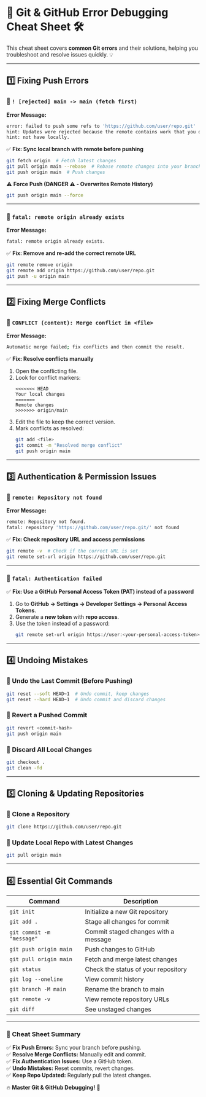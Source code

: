 # **🚀 Git & GitHub Error Debugging Cheat Sheet** 🛠️

This cheat sheet covers **common Git errors** and their solutions, helping you troubleshoot and resolve issues quickly. 💡

---

## **1️⃣ Fixing Push Errors**

### **🔹 `! [rejected] main -> main (fetch first)`**
**Error Message:**
```bash
error: failed to push some refs to 'https://github.com/user/repo.git'
hint: Updates were rejected because the remote contains work that you do
hint: not have locally.
```
✅ **Fix: Sync local branch with remote before pushing**
```bash
git fetch origin  # Fetch latest changes
git pull origin main --rebase  # Rebase remote changes into your branch
git push origin main  # Push changes
```
⚠ **Force Push (DANGER ⚠️ - Overwrites Remote History)**
```bash
git push origin main --force
```
---

### **🔹 `fatal: remote origin already exists`**
**Error Message:**
```bash
fatal: remote origin already exists.
```
✅ **Fix: Remove and re-add the correct remote URL**
```bash
git remote remove origin
git remote add origin https://github.com/user/repo.git
git push -u origin main
```
---

## **2️⃣ Fixing Merge Conflicts**

### **🔹 `CONFLICT (content): Merge conflict in <file>`**
**Error Message:**
```bash
Automatic merge failed; fix conflicts and then commit the result.
```
✅ **Fix: Resolve conflicts manually**
1. Open the conflicting file.
2. Look for conflict markers:
   ```
   <<<<<<< HEAD
   Your local changes
   =======
   Remote changes
   >>>>>>> origin/main
   ```
3. Edit the file to keep the correct version.
4. Mark conflicts as resolved:
   ```bash
   git add <file>
   git commit -m "Resolved merge conflict"
   git push origin main
   ```
---

## **3️⃣ Authentication & Permission Issues**

### **🔹 `remote: Repository not found`**
**Error Message:**
```bash
remote: Repository not found.
fatal: repository 'https://github.com/user/repo.git/' not found
```
✅ **Fix: Check repository URL and access permissions**
```bash
git remote -v  # Check if the correct URL is set
git remote set-url origin https://github.com/user/repo.git
```

---

### **🔹 `fatal: Authentication failed`**
✅ **Fix: Use a GitHub Personal Access Token (PAT) instead of a password**
1. Go to **GitHub → Settings → Developer Settings → Personal Access Tokens**.
2. Generate a **new token** with **repo access**.
3. Use the token instead of a password:
   ```bash
   git remote set-url origin https://user:<your-personal-access-token>@github.com/user/repo.git
   ```

---

## **4️⃣ Undoing Mistakes**

### **🔹 Undo the Last Commit (Before Pushing)**
```bash
git reset --soft HEAD~1  # Undo commit, keep changes
git reset --hard HEAD~1  # Undo commit and discard changes
```

### **🔹 Revert a Pushed Commit**
```bash
git revert <commit-hash>
git push origin main
```

### **🔹 Discard All Local Changes**
```bash
git checkout .
git clean -fd
```

---

## **5️⃣ Cloning & Updating Repositories**

### **🔹 Clone a Repository**
```bash
git clone https://github.com/user/repo.git
```

### **🔹 Update Local Repo with Latest Changes**
```bash
git pull origin main
```

---

## **6️⃣ Essential Git Commands**

| **Command** | **Description** |
|------------|----------------|
| `git init` | Initialize a new Git repository |
| `git add .` | Stage all changes for commit |
| `git commit -m "message"` | Commit staged changes with a message |
| `git push origin main` | Push changes to GitHub |
| `git pull origin main` | Fetch and merge latest changes |
| `git status` | Check the status of your repository |
| `git log --oneline` | View commit history |
| `git branch -M main` | Rename the branch to main |
| `git remote -v` | View remote repository URLs |
| `git diff` | See unstaged changes |

---

### **🚀 Cheat Sheet Summary**
✅ **Fix Push Errors:** Sync your branch before pushing.  
✅ **Resolve Merge Conflicts:** Manually edit and commit.  
✅ **Fix Authentication Issues:** Use a GitHub token.  
✅ **Undo Mistakes:** Reset commits, revert changes.  
✅ **Keep Repo Updated:** Regularly pull the latest changes.  

🔥 **Master Git & GitHub Debugging!** 🚀

